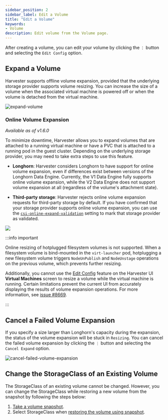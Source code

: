 ```yaml
---
sidebar_position: 2
sidebar_label: Edit a Volume
title: "Edit a Volume"
keywords:
- Volume
description: Edit volume from the Volume page.
---
```


<head>
  <link rel="canonical" href="https://docs.harvesterhci.io/v1.5/volume/edit-volume"/>
</head>

After creating a volume, you can edit your volume by clicking the `⋮` button and selecting the `Edit Config` option.

## Expand a Volume

Harvester supports offline volume expansion, provided that the underlying storage provider supports volume resizing. You can increase the size of a volume when the associated virtual machine is powered off or when the volume is detached from the virtual machine.

![expand-volume](/img/v1.2/volume/expand-volume.png)

### Online Volume Expansion

_Available as of v1.6.0_

To minimize downtime, Harvester allows you to expand volumes that are attached to a running virtual machine or have a PVC that is attached to a running pod in the guest cluster. Depending on the underlying storage provider, you may need to take extra steps to use this feature.

- **Longhorn**: Harvester considers Longhorn to have support for online volume expansion, even if differences exist between versions of the Longhorn Data Engine. Currently, the V1 Data Engine fully supports online volume expansion, while the V2 Data Engine does not support volume expansion at all (regardless of the volume's attachment state).

- **Third-party storage**: Harvester rejects online volume expansion requests for third-party storage by default. If you have confirmed that your storage provider supports online volume expansion, you can use the [`csi-online-expand-validation`](../advanced/settings.md#csi-online-expand-validation) setting to mark that storage provider as validated.

![](/img/csi-online-expand-validation.png)

:::info important

Online resizing of hotplugged filesystem volumes is not supported. When a filesystem volume is bind-mounted in the `virt-launcher` pod, hotplugging a new filesystem volume triggers `NodeUnPublish` and `NodeUnstage` operations on the previous volume, which prevents further resizing.

Additionally, you cannot use the [Edit Config](../vm/edit-vm.md) feature on the Harvester UI **Virtual Machines** screen to resize a volume while the virtual machine is running. Certain limitations prevent the current UI from accurately displaying the results of volume expansion operations. For more information, see [issue #8669](https://github.com/harvester/harvester/issues/8669).

:::


## Cancel a Failed Volume Expansion

If you specify a size larger than Longhorn's capacity during the expansion, the status of the volume expansion will be stuck in `Resizing`. You can cancel the failed volume expansion by clicking the `⋮` button and selecting the `Cancel Expand` option.

![cancel-failed-volume-expansion](/img/v1.2/volume/cancel-failed-volume-expansion.png)

## Change the StorageClass of an Existing Volume

The StorageClass of an existing volume cannot be changed. However, you can change the StorageClass while restoring a new volume from the snapshot by following the steps below:

1. [Take a volume snapshot](./volume-snapshots.md#create-volume-snapshots).
2. Select StorageClass when [restoring the volume using snapshot](./volume-snapshots.md#restore-a-new-volume-from-a-volume-snapshot).
